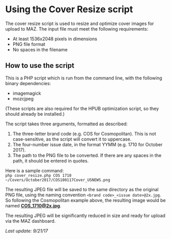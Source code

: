 # Using the Cover Resize script
The cover resize script is used to resize and optimize cover images for upload to MAZ. The input file must meet the following requirements:

* At least 1536x2048 pixels in dimensions
* PNG file format
* No spaces in the filename

## How to use the script
This is a PHP script which is run from the command line, with the following binary dependencies:

* imagemagick
* mozcjpeg

(These scripts are also required for the HPUB optimization script, so they should already be installed.)

The script takes three arguments, formatted as described:

1. The three-letter brand code (e.g. COS for Cosmopolitan). This is not case-sensitive, as the script will convert it to uppercase.
2. The four-number issue date, in the format YYMM (e.g. 1710 for October 2017).
3. The path to the PNG file to be converted. If there are any spaces in the path, it should be entered in quotes.

Here is a sample command:  
`php cover_resize.php COS 1710 ~/Covers/October2017/COS100117Cover_USNEWS.png`

The resulting JPEG file will be saved to the same directory as the original PNG file, using the naming convention `<brand code>_<issue date>@2x.jpg`. So following the Cosmopolitan example above, the resulting image would be named **COS_1710@2x.jpg**.

The resulting JPEG will be significantly reduced in size and ready for upload via the MAZ dashboard.

_Last update: 9/21/17_